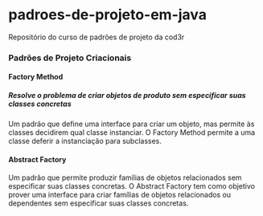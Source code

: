 # padroes-de-projeto-em-java
Repositório do curso de padrões de projeto da cod3r 

### Padrões de Projeto Criacionais

#### Factory Method
##### Resolve o problema de criar objetos de produto sem especificar suas classes concretas
Um padrão que define uma interface para criar um objeto, mas permite às classes decidirem qual classe 
instanciar. O Factory Method permite a uma classe deferir a instanciação para subclasses.

#### Abstract Factory
Um padrão que permite produzir famílias de objetos relacionados sem especificar suas classes concretas. O Abstract Factory tem como objetivo prover uma interface para criar famílias de objetos relacionados ou dependentes sem especificar suas classes concretas.
